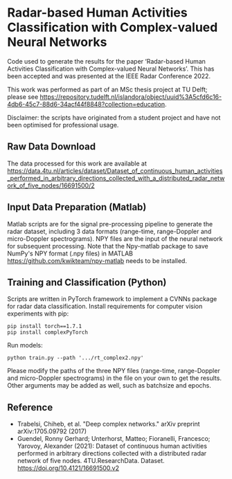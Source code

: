 # Radar-based Human Activities Classification with Complex-valued Neural Networks
Code used to generate the results for the paper ‘Radar-based Human Activities Classification with Complex-valued Neural Networks’. This has been accepted and was presented at the IEEE Radar Conference 2022.

This work was performed as part of an MSc thesis project at TU Delft; please see https://repository.tudelft.nl/islandora/object/uuid%3A5cfd6c16-4db6-45c7-88d6-34acf44f8848?collection=education. 

Disclaimer: the scripts have originated from a student project and have not been optimised for professional usage.  

## Raw Data Download
The data processed for this work are available at https://data.4tu.nl/articles/dataset/Dataset_of_continuous_human_activities_performed_in_arbitrary_directions_collected_with_a_distributed_radar_network_of_five_nodes/16691500/2


## Input Data Preparation (Matlab)
Matlab scripts are for the signal pre-processing pipeline to generate the radar dataset, including 3 data formats (range-time, range-Doppler and micro-Doppler spectrograms). NPY files are the input of the neural network for subsequent processing. 
Note that the Npy-matlab package to save NumPy's NPY format (.npy files) in MATLAB https://github.com/kwikteam/npy-matlab needs to be installed.

## Training and Classification (Python) 
Scripts are written in PyTorch framework to implement a CVNNs package for radar data classification. 
Install requirements for computer vision experiments with pip:
```
pip install torch==1.7.1
pip install complexPyTorch
```
Run models:
```
python train.py --path '.../rt_complex2.npy'
```
Please modify the paths of the three NPY files (range-time, range-Doppler and micro-Doppler spectrograms) in the file on your own to get the results. Other arguments may be added as well, such as batchsize and epochs.

## Reference
* Trabelsi, Chiheb, et al. "Deep complex networks." arXiv preprint arXiv:1705.09792 (2017)
* Guendel, Ronny Gerhard; Unterhorst, Matteo; Fioranelli, Francesco; Yarovoy, Alexander (2021): Dataset of continuous human activities performed in arbitrary directions collected with a distributed radar network of five nodes. 4TU.ResearchData. Dataset. https://doi.org/10.4121/16691500.v2 
